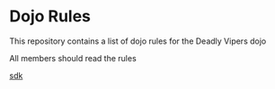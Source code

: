 Dojo Rules
==========

This repository contains a list of dojo rules for the Deadly Vipers dojo

All members should read the rules


[sdk](https://github.com/deadlyvipers)

